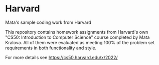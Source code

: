 # Harvard
Mata's sample coding work from Harvard

This repository contains homework assignments from Harvard's own "CS50: Introduction to Computer Science" course completed by Mata Kralova.
All of them were evaluated as meeting 100% of the problem set requirements in both functionality and style.

For more details see https://cs50.harvard.edu/x/2022/
